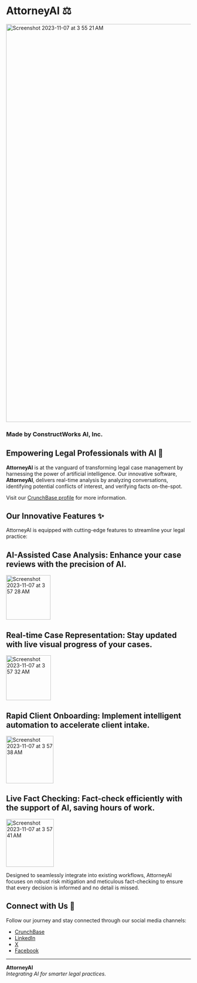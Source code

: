 # AttorneyAI :balance_scale:

<img width="1082" alt="Screenshot 2023-11-07 at 3 55 21 AM" src="https://github.com/ConstructWorks/.github/assets/1390068/746cf235-b656-4cdf-a273-c6008e92d021">

### Made by ConstructWorks AI, Inc.


## Empowering Legal Professionals with AI :briefcase:

**AttorneyAI** is at the vanguard of transforming legal case management by harnessing the power of artificial intelligence. Our innovative software, **AttorneyAI**, delivers real-time analysis by analyzing conversations, identifying potential conflicts of interest, and verifying facts on-the-spot.

Visit our [CrunchBase profile](https://www.crunchbase.com/organization/constructworks-ai-inc) for more information.

## Our Innovative Features :sparkles:

AttorneyAI is equipped with cutting-edge features to streamline your legal practice:

## **AI-Assisted Case Analysis**: Enhance your case reviews with the precision of AI.
<img width="121" alt="Screenshot 2023-11-07 at 3 57 28 AM" src="https://github.com/ConstructWorks/.github/assets/1390068/6dcead4f-a3d9-43f9-90f8-f488e6df90c7">

## **Real-time Case Representation**: Stay updated with live visual progress of your cases.
<img width="122" alt="Screenshot 2023-11-07 at 3 57 32 AM" src="https://github.com/ConstructWorks/.github/assets/1390068/dad72048-da97-49bc-bca2-4e7a78ddae1b">


## **Rapid Client Onboarding**: Implement intelligent automation to accelerate client intake.
<img width="129" alt="Screenshot 2023-11-07 at 3 57 38 AM" src="https://github.com/ConstructWorks/.github/assets/1390068/84efe8eb-1b98-4982-a259-7c5b7d7d5cff">


## **Live Fact Checking**: Fact-check efficiently with the support of AI, saving hours of work.
<img width="130" alt="Screenshot 2023-11-07 at 3 57 41 AM" src="https://github.com/ConstructWorks/.github/assets/1390068/2f91fba0-6d35-4005-8620-4c9a39746514">


Designed to seamlessly integrate into existing workflows, AttorneyAI focuses on robust risk mitigation and meticulous fact-checking to ensure that every decision is informed and no detail is missed.

## Connect with Us :link:

Follow our journey and stay connected through our social media channels:

- [CrunchBase](https://www.crunchbase.com/organization/constructworks-ai-inc)
- [LinkedIn](https://www.linkedin.com/company/constructworks-ai)
- [X](https://twitter.com/contructworks)
- [Facebook](https://www.facebook.com/constructworks)
  

---

**AttorneyAI**  
*Integrating AI for smarter legal practices.*


